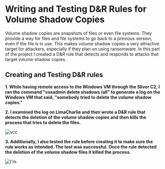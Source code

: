 # Writing and Testing D&R Rules for Volume Shadow Copies
Volume shadow copies are snapshots of files or even file systems. They provide a way for files and file systems to go back to a previous version, even if the file is in use. This makes volume shadow copies a very attractive target for attackers, especially if they plan on using ransomware. In this part of the project I created a D&R rule that detects and responds to attacks that target volume shadow copies.

## Creating and Testing D&R rules

**1. While having remote access to the Windows VM through the Sliver C2, I ran the command "vssadmin delete shadows /all" to generate a log on the Windows VM that said, "somebody tried to delete the volume shadow copies."**

**2. I examined the log on LimaCharlie and then wrote a D&R rule that detects the deletion of the volume shadow copies and then kills the process that tries to delete the files.**

![vcc](https://blogger.googleusercontent.com/img/b/R29vZ2xl/AVvXsEiWAbVQfnRYMC91jZpnU6Onrp_OAusyZuT-oRUalIL4o5PQDLGy4tcDiKhrkVe_24tWgNxxrNHwhaAFEf-P-p3YaOV2B6stNO6atEaPi2V6JMJcDXRhKIO6TRTl1My35irhGvwOYDzYYY-o_BgGZBtGgJL1e21q4ZLshCXicQhEEMvrTTE3r5gQOBfxH2Wz/w633-h328/pic%2017-%20created%20a%20D&R%20rule%20that%20detects%20the%20deletion%20of%20the%20vss%20and%20responds%20with%20killing%20the%20process.png)

**3. Additionally, I also tested the rule before creating it to make sure the rule works as intended. The test was successful. Once the rule detected the deletion of the volume shadow files it killed the process.**

![I'm](https://blogger.googleusercontent.com/img/b/R29vZ2xl/AVvXsEjlhWve1lUUOQcdDo6Rp6-JZSpvi1_5vKhPLkv0GAhyphenhyphenwvGZW101yTgmlBXNKEXyjzpmnWDYJoMBUBtGjiiK9xZwU4RNYr4A-KWWTpRbbTGOCcY-EeS_3GljC6gAdh5H8m5CQRFSCDL6qmxNq4ixvbbxd9iR5B5SSSqE0Ktg18VI_OV2-d4i-S8nfXwvATqD/w637-h344/pic%2018-%20testing%20to%20see%20if%20the%20D&R%20worked%20and%20it%20did%20because%20we%20got%20kicked%20out%20of%20the%20shell%20and%20it%20killed%20the%20parent%20process.png)

